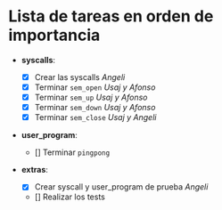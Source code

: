 # Lista de tareas en orden de importancia

- **syscalls**:

    - [X] Crear las syscalls     *Angeli*   
    - [X] Terminar `sem_open`    *Usaj y Afonso*       
    - [X] Terminar `sem_up`      *Usaj y Afonso*        
    - [X] Terminar `sem_down`    *Usaj y Afonso*          
    - [X] Terminar `sem_close`   *Usaj y Angeli*       

- **user_program**:

    - [] Terminar `pingpong`            

- **extras**:
    - [X] Crear syscall y user_program de prueba    *Angeli*
    - [] Realizar los tests
